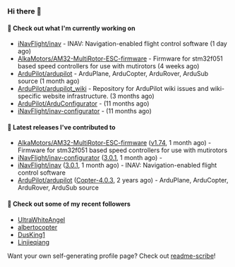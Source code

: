 ### Hi there 👋

#### 👷 Check out what I'm currently working on

- [iNavFlight/inav](https://github.com/iNavFlight/inav) - INAV: Navigation-enabled flight control software (1 day ago)
- [AlkaMotors/AM32-MultiRotor-ESC-firmware](https://github.com/AlkaMotors/AM32-MultiRotor-ESC-firmware) - Firmware for stm32f051 based speed controllers for use with mutirotors (4 weeks ago)
- [ArduPilot/ardupilot](https://github.com/ArduPilot/ardupilot) - ArduPlane, ArduCopter, ArduRover, ArduSub source (1 month ago)
- [ArduPilot/ardupilot_wiki](https://github.com/ArduPilot/ardupilot_wiki) - Repository for ArduPilot wiki issues and wiki-specific website infrastructure. (3 months ago)
- [ArduPilot/ArduConfigurator](https://github.com/ArduPilot/ArduConfigurator) -  (11 months ago)
- [iNavFlight/inav-configurator](https://github.com/iNavFlight/inav-configurator) -  (11 months ago)

#### 🔭 Latest releases I've contributed to

- [AlkaMotors/AM32-MultiRotor-ESC-firmware](https://github.com/AlkaMotors/AM32-MultiRotor-ESC-firmware) ([v1.74](https://github.com/AlkaMotors/AM32-MultiRotor-ESC-firmware/releases/tag/v1.74), 1 month ago) - Firmware for stm32f051 based speed controllers for use with mutirotors
- [iNavFlight/inav-configurator](https://github.com/iNavFlight/inav-configurator) ([3.0.1](https://github.com/iNavFlight/inav-configurator/releases/tag/3.0.1), 1 month ago) - 
- [iNavFlight/inav](https://github.com/iNavFlight/inav) ([3.0.1](https://github.com/iNavFlight/inav/releases/tag/3.0.1), 1 month ago) - INAV: Navigation-enabled flight control software
- [ArduPilot/ardupilot](https://github.com/ArduPilot/ardupilot) ([Copter-4.0.3](https://github.com/ArduPilot/ardupilot/releases/tag/Copter-4.0.3), 2 years ago) - ArduPlane, ArduCopter, ArduRover, ArduSub source

#### 👯 Check out some of my recent followers

- [UltraWhiteAngel](https://github.com/UltraWhiteAngel)
- [albertocopter](https://github.com/albertocopter)
- [DusKing1](https://github.com/DusKing1)
- [Linjieqiang](https://github.com/Linjieqiang)

Want your own self-generating profile page? Check out [readme-scribe](https://github.com/muesli/readme-scribe)!

